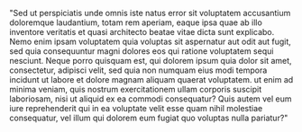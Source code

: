 "Sed ut perspiciatis unde omnis iste natus error sit voluptatem
 accusantium doloremque laudantium, totam rem aperiam, eaque ipsa
  quae ab illo inventore veritatis et quasi architecto beatae vitae 
  dicta sunt explicabo. Nemo enim ipsam voluptatem quia voluptas sit 
  aspernatur aut odit aut fugit, sed quia consequuntur magni dolores 
  eos qui ratione voluptatem sequi nesciunt. Neque porro quisquam 
  est, qui dolorem ipsum quia dolor sit amet, consectetur, adipisci 
  velit, sed quia non numquam eius modi tempora incidunt ut labore 
  et dolore magnam aliquam quaerat voluptatem. ut enim ad minima 
  veniam, quis nostrum exercitationem ullam corporis suscipit 
  laboriosam, nisi ut aliquid ex ea commodi consequatur? Quis autem 
  vel eum iure reprehenderit qui in ea voluptate velit esse quam 
  nihil molestiae consequatur, vel illum qui dolorem eum fugiat quo 
  voluptas nulla pariatur?"
  